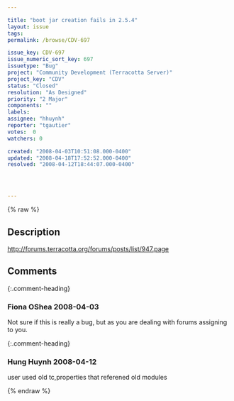 ```yaml
---

title: "boot jar creation fails in 2.5.4"
layout: issue
tags: 
permalink: /browse/CDV-697

issue_key: CDV-697
issue_numeric_sort_key: 697
issuetype: "Bug"
project: "Community Development (Terracotta Server)"
project_key: "CDV"
status: "Closed"
resolution: "As Designed"
priority: "2 Major"
components: ""
labels: 
assignee: "hhuynh"
reporter: "tgautier"
votes:  0
watchers: 0

created: "2008-04-03T10:51:08.000-0400"
updated: "2008-04-18T17:52:52.000-0400"
resolved: "2008-04-12T18:44:07.000-0400"




---
```


{% raw %}

## Description

<div markdown="1" class="description">

http://forums.terracotta.org/forums/posts/list/947.page

</div>

## Comments


{:.comment-heading}
### **Fiona OShea** <span class="date">2008-04-03</span>

<div markdown="1" class="comment">

Not sure if this is really a bug, but as you are dealing with forums assigning to you.

</div>


{:.comment-heading}
### **Hung Huynh** <span class="date">2008-04-12</span>

<div markdown="1" class="comment">

user used old tc,properties that referened  old modules

</div>



{% endraw %}
